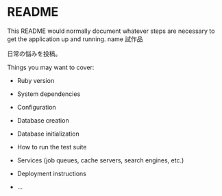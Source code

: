 # README

This README would normally document whatever steps are necessary to get the
application up and running.
name 試作品

日常の悩みを投稿。

Things you may want to cover:

* Ruby version

* System dependencies

* Configuration

* Database creation

* Database initialization

* How to run the test suite

* Services (job queues, cache servers, search engines, etc.)

* Deployment instructions

* ...
